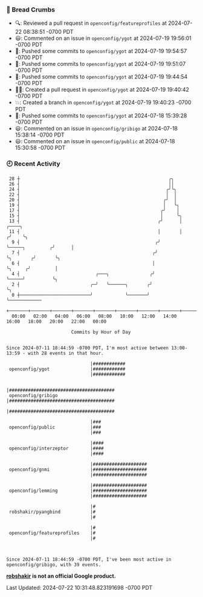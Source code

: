 ### 🍞 Bread Crumbs

 * 🔍: Reviewed a pull request in  `openconfig/featureprofiles` at 2024-07-22 08:38:51 -0700 PDT
 * 😃: Commented on an issue in `openconfig/ygot` at 2024-07-19 19:56:01 -0700 PDT
 * 🚢: Pushed some commits to `openconfig/ygot` at 2024-07-19 19:54:57 -0700 PDT
 * 🚢: Pushed some commits to `openconfig/ygot` at 2024-07-19 19:51:07 -0700 PDT
 * 🚢: Pushed some commits to `openconfig/ygot` at 2024-07-19 19:44:54 -0700 PDT
 * ✍🏼: Created a pull request in `openconfig/ygot` at 2024-07-19 19:40:42 -0700 PDT
 * 💥: Created a branch in `openconfig/ygot` at 2024-07-19 19:40:23 -0700 PDT
 * 🚢: Pushed some commits to `openconfig/ygot` at 2024-07-18 15:39:28 -0700 PDT
 * 😃: Commented on an issue in `openconfig/gribigo` at 2024-07-18 15:38:14 -0700 PDT
 * 😃: Commented on an issue in `openconfig/public` at 2024-07-18 15:30:58 -0700 PDT

### 🕘 Recent Activity
```
 28 ┼                                                       ╭╮
 26 ┤                                                       ││
 24 ┤                                                      ╭╯╰╮
 22 ┤                                                      │  │
 20 ┤                                                     ╭╯  │
 19 ┤                                                     │   ╰╮
 17 ┤                                                    ╭╯    │
 15 ┤                                                    │     ╰╮
 13 ┤                                                   ╭╯      │                 ╭────╮
 11 ┤                                                   │       │                ╭╯    ╰╮
  9 ┤                                                  ╭╯       ╰─────╮         ╭╯      │
  7 ┤                                                 ╭╯              ╰╮       ╭╯       ╰╮
  6 ┤                                                 │                ╰╮     ╭╯         │
  4 ┤                            ╭───╮               ╭╯                 ╰─────╯          ╰╮
  2 ┤                          ╭─╯   ╰──────╮       ╭╯                                    ╰╮
  0 ┼──────────────────────────╯            ╰───────╯                                      ╰────────────
    +───────+───────+───────+───────+───────+───────+───────+───────+───────+───────+───────+───────+────
  00:00   02:00   04:00   06:00   08:00   10:00   12:00   14:00   16:00   18:00   20:00   22:00   00:00   

						Commits by Hour of Day


Since 2024-07-11 18:44:59 -0700 PDT, I'm most active between 13:00-13:59 - with 28 events in that hour.

```



```
                               |############
 openconfig/ygot               |############
                               |############

                               |#######################################
 openconfig/gribigo            |#######################################
                               |#######################################

                               |###
 openconfig/public             |###
                               |###

                               |####
 openconfig/interzeptor        |####
                               |####

                               |####################
 openconfig/gnmi               |####################
                               |####################

                               |####################
 openconfig/lemming            |####################
                               |####################

                               |#
 robshakir/pyangbind           |#
                               |#

                               |#
 openconfig/featureprofiles    |#
                               |#



Since 2024-07-11 18:44:59 -0700 PDT, I've been most active in openconfig/gribigo, with 39 events.

```
**[robshakir](mailto:robjs@google.com) is not an official Google product.**  


Last Updated: 2024-07-22 10:31:48.823191698 -0700 PDT
